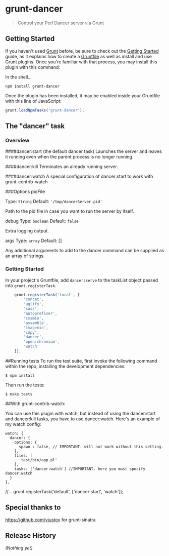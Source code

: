 # grunt-dancer

> Control your Perl Dancer server via Grunt

## Getting Started
If you haven't used [Grunt](http://gruntjs.com/) before, be sure to check out the [Getting Started](http://gruntjs.com/getting-started) guide, as it explains how to create a [Gruntfile](http://gruntjs.com/sample-gruntfile) as well as install and use Grunt plugins. Once you're familiar with that process, you may install this plugin with this command:

<!--npm install grunt-dancer --save-dev -->
In the shell...
```shell
npm install grunt-dancer
```

Once the plugin has been installed, it may be enabled inside your Gruntfile with this line of JavaScript:

```js
grunt.loadNpmTasks('grunt-dancer');
```

## The "dancer" task

### Overview
####dancer:start (the default dancer task)
Launches the server and leaves it running even when the parent process is no longer running.

####dancer:kill
Terminates an already running server.

####dancer:watch
A special configuration of dancer:start to work with grunt-contrib-watch

###Options
pidFile

Type: `String`
Default: `'/tmp/dancerServer.pid'`

Path to the pid file in case you want to run the server by itself.

debug
Type: `boolean`
Default: `false`

Extra logging output.

args
Type: `array`
Default: []

Any additional arguments to add to the dancer command can be supplied as an array of strings.


### Getting Started
In your project's Gruntfile, add `dancer:serve` to the taskList object passed into `grunt.registerTask`.

```js
	grunt.registerTask('local', [
		'concat',
		'uglify',
		'sass',
		'autoprefixer',
		'cssmin',
		'assemble',
		'imagemin',
		'copy',
		'dancer',
		'open:chromium',
		'watch'
	]);
```

##Running tests
To run the test suite, first invoke the following command within the repo, installing the development dependencies:
```shell
$ npm install
```
Then run the tests:
```shell
$ make tests
```

##With grunt-contrib-watch:

You can use this plugin with watch, but instead of using the dancer:start and dancer:kill tasks, you have
to use dancer:watch. Here's an example of my watch config:

   
    watch: {
      dancer: {
        options: {
          spawn : false, // IMPORTANT. will not work without this setting.
        },
        files: [
          'test/bin/app.pl'
        ],
        tasks: ['dancer:watch'] //IMPORTANT. here you must specify dancer:watch
      }
    },
 
//...
  grunt.registerTask('default', ['dancer:start', 'watch']);

## Special thanks to 
https://github.com/vjustov for grunt-sinatra
## Release History
_(Nothing yet)_
